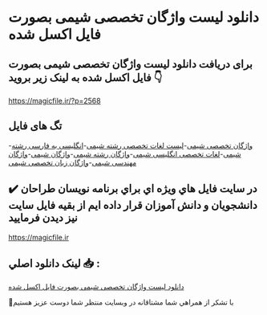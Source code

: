 # دانلود لیست واژگان تخصصی شیمی بصورت فایل اکسل شده

## برای دریافت دانلود لیست واژگان تخصصی شیمی بصورت فایل اکسل شده به لینک زیر بروید 👇

https://magicfile.ir/?p=2568

## تگ های فایل

-[واژگان تخصصی شیمی](https://magicfile.ir/product/%d9%84%d9%8a%d8%b3%d8%aa-%d9%88%d8%a7%da%98%da%af%d8%a7%d9%86-%d8%aa%d8%ae%d8%b5%d8%b5%db%8c-%d8%b4%d9%8a%d9%85%db%8c-%d8%a7%da%a9%d8%b3%d9%84/)-[لیست لغات تخصصی رشته شیمی](https://magicfile.ir/product/%d9%84%d9%8a%d8%b3%d8%aa-%d9%88%d8%a7%da%98%da%af%d8%a7%d9%86-%d8%aa%d8%ae%d8%b5%d8%b5%db%8c-%d8%b4%d9%8a%d9%85%db%8c-%d8%a7%da%a9%d8%b3%d9%84/)-[انگلیسی به فارسی رشته شیمی](https://magicfile.ir/product/%d9%84%d9%8a%d8%b3%d8%aa-%d9%88%d8%a7%da%98%da%af%d8%a7%d9%86-%d8%aa%d8%ae%d8%b5%d8%b5%db%8c-%d8%b4%d9%8a%d9%85%db%8c-%d8%a7%da%a9%d8%b3%d9%84/)-[لغات تخصصی انگلیسی شیمی](https://magicfile.ir/product/%d9%84%d9%8a%d8%b3%d8%aa-%d9%88%d8%a7%da%98%da%af%d8%a7%d9%86-%d8%aa%d8%ae%d8%b5%d8%b5%db%8c-%d8%b4%d9%8a%d9%85%db%8c-%d8%a7%da%a9%d8%b3%d9%84/)-[واژگان رشته شیمی](https://magicfile.ir/product/%d9%84%d9%8a%d8%b3%d8%aa-%d9%88%d8%a7%da%98%da%af%d8%a7%d9%86-%d8%aa%d8%ae%d8%b5%d8%b5%db%8c-%d8%b4%d9%8a%d9%85%db%8c-%d8%a7%da%a9%d8%b3%d9%84/)-[واژگان شیمی](https://magicfile.ir/product/%d9%84%d9%8a%d8%b3%d8%aa-%d9%88%d8%a7%da%98%da%af%d8%a7%d9%86-%d8%aa%d8%ae%d8%b5%d8%b5%db%8c-%d8%b4%d9%8a%d9%85%db%8c-%d8%a7%da%a9%d8%b3%d9%84/)-[واژگان مهندسی شیمی](https://magicfile.ir/product/%d9%84%d9%8a%d8%b3%d8%aa-%d9%88%d8%a7%da%98%da%af%d8%a7%d9%86-%d8%aa%d8%ae%d8%b5%d8%b5%db%8c-%d8%b4%d9%8a%d9%85%db%8c-%d8%a7%da%a9%d8%b3%d9%84/)-[واژگان زبان تخصصی شیمی](https://magicfile.ir/product/%d9%84%d9%8a%d8%b3%d8%aa-%d9%88%d8%a7%da%98%da%af%d8%a7%d9%86-%d8%aa%d8%ae%d8%b5%d8%b5%db%8c-%d8%b4%d9%8a%d9%85%db%8c-%d8%a7%da%a9%d8%b3%d9%84/)

## ✔️ در سايت فايل هاي ويژه اي براي برنامه نويسان طراحان دانشجويان و دانش آموزان قرار داده ايم از بقيه فايل سايت نيز ديدن فرماييد

https://magicfile.ir


## لينک دانلود اصلي 📥 :

[دانلود لیست واژگان تخصصی شیمی بصورت فایل اکسل شده](https://magicfile.ir/product/%d9%84%d9%8a%d8%b3%d8%aa-%d9%88%d8%a7%da%98%da%af%d8%a7%d9%86-%d8%aa%d8%ae%d8%b5%d8%b5%db%8c-%d8%b4%d9%8a%d9%85%db%8c-%d8%a7%da%a9%d8%b3%d9%84/) 


🙏با تشکر از همراهي شما مشتاقانه در وبسایت منتظر شما دوست عزیز هستیم

